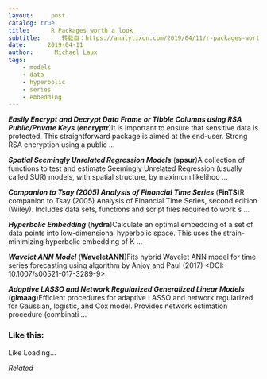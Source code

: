 ```yaml
---
layout:     post
catalog: true
title:      R Packages worth a look
subtitle:      转载自：https://analytixon.com/2019/04/11/r-packages-worth-a-look-1483/
date:      2019-04-11
author:      Michael Laux
tags:
    - models
    - data
    - hyperbolic
    - series
    - embedding
---
```


***Easily Encrypt and Decrypt Data Frame or Tibble Columns using RSA Public/Private Keys*** (**encryptr**)It is important to ensure that sensitive data is protected. This straightforward package is aimed at the end-user. Strong RSA encryption using a public …

***Spatial Seemingly Unrelated Regression Models*** (**spsur**)A collection of functions to test and estimate Seemingly Unrelated Regression (usually called SUR) models, with spatial structure, by maximum likelihoo …

***Companion to Tsay (2005) Analysis of Financial Time Series*** (**FinTS**)R companion to Tsay (2005) Analysis of Financial Time Series, second edition (Wiley). Includes data sets, functions and script files required to work s …

***Hyperbolic Embedding*** (**hydra**)Calculate an optimal embedding of a set of data points into low-dimensional hyperbolic space. This uses the strain-minimizing hyperbolic embedding of K …

***Wavelet ANN Model*** (**WaveletANN**)Fits hybrid Wavelet ANN model for time series forecasting using algorithm by Anjoy and Paul (2017) <DOI: 10.1007/s00521-017-3289-9>.

***Adaptive LASSO and Network Regularized Generalized Linear Models*** (**glmaag**)Efficient procedures for adaptive LASSO and network regularized for Gaussian, logistic, and Cox model. Provides network estimation procedure (combinati …





### Like this:

Like Loading...


*Related*

